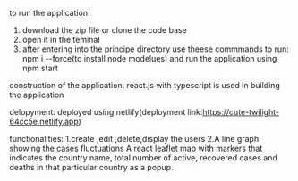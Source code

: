 to run the application:
1. download the zip file or clone the code base
2. open it in the teminal
3. after entering into the principe directory use theese commmands to run:
   npm i --force(to install node modelues)
   and run the application using npm start

construction of the application:
react.js with typescript is used in building the application

delopyment:
deployed using netlify(deployment link:https://cute-twilight-64cc5e.netlify.app)

functionalities:
1.create ,edit ,delete,display the users 
2.A line graph showing the cases fluctuations A react leaflet map with markers that indicates the country name, total number
of active, recovered cases and deaths in that particular country as a popup.
